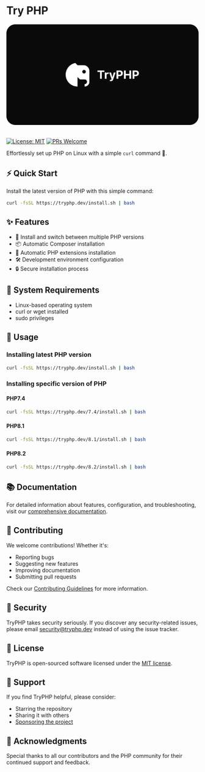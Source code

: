 # Try PHP

<img src="public/cover.png" alt="TryPHP's logo">
<br><br>

[![License: MIT](https://img.shields.io/badge/License-MIT-brightgreen.svg)](https://opensource.org/licenses/MIT)
[![PRs Welcome](https://img.shields.io/badge/PRs-welcome-brightgreen.svg)](CONTRIBUTING.md)

Effortlessly set up PHP on Linux with a simple `curl` command 🚀.

## ⚡️ Quick Start

Install the latest version of PHP with this simple command:

```sh
curl -fsSL https://tryphp.dev/install.sh | bash
```

## ✨ Features

- 🔄 Install and switch between multiple PHP versions
- 📦 Automatic Composer installation
- 🧩 Automatic PHP extensions installation
- 🛠️ Development environment configuration
- 🔒 Secure installation process

## 🔧 System Requirements

- Linux-based operating system
- curl or wget installed
- sudo privileges

## 🚀 Usage

### Installing latest PHP version

```sh
curl -fsSL https://tryphp.dev/install.sh | bash
```

### Installing specific version of PHP

#### PHP7.4

```sh
curl -fsSL https://tryphp.dev/7.4/install.sh | bash
```

#### PHP8.1

```sh
curl -fsSL https://tryphp.dev/8.1/install.sh | bash
```

#### PHP8.2

```sh
curl -fsSL https://tryphp.dev/8.2/install.sh | bash
```

## 📚 Documentation

For detailed information about features, configuration, and troubleshooting, visit our [comprehensive documentation](https://tryphp.dev).

## 🤝 Contributing

We welcome contributions! Whether it's:

- Reporting bugs
- Suggesting new features
- Improving documentation
- Submitting pull requests

Check our [Contributing Guidelines](CONTRIBUTING.md) for more information.

## 🔐 Security

TryPHP takes security seriously. If you discover any security-related issues, please email <security@tryphp.dev> instead of using the issue tracker.

## 📝 License

TryPHP is open-sourced software licensed under the [MIT license](LICENSE).

## 💖 Support

If you find TryPHP helpful, please consider:

- Starring the repository
- Sharing it with others
- [Sponsoring the project](https://github.com/sponsors/the-dijkstra)

## 🙏 Acknowledgments

Special thanks to all our contributors and the PHP community for their continued support and feedback.
